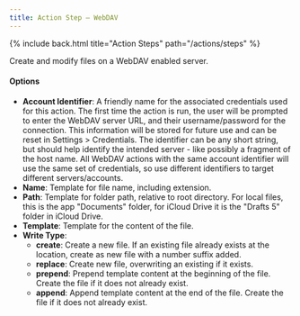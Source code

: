 ```yaml
---
title: Action Step – WebDAV
---
```


{% include back.html title="Action Steps" path="/actions/steps" %}

Create and modify files on a WebDAV enabled server.

#### Options

- **Account Identifier**: A friendly name for the associated credentials used for this action. The first time the action is run, the user will be prompted to enter the WebDAV server URL, and their username/password for the connection. This information will be stored for future use and can be reset in Settings > Credentials.  The identifier can be any short string, but should help identify the intended server - like possibly a fragment of the host name. All WebDAV actions with the same account identifier will use the same set of credentials, so use different identifiers to target different servers/accounts.
- **Name**: Template for file name, including extension.
- **Path**: Template for folder path, relative to root directory. For local files, this is the app "Documents" folder, for iCloud Drive it is the "Drafts 5" folder in iCloud Drive.
- **Template**: Template for the content of the file.
- **Write Type**:
  - **create**: Create a new file. If an existing file already exists at the location, create as new file with a number suffix added.
  - **replace**: Create new file, overwriting an existing if it exists.
  - **prepend**: Prepend template content at the beginning of the file. Create the file if it does not already exist.
  - **append**: Append template content at the end of the file. Create the file if it does not already exist.
